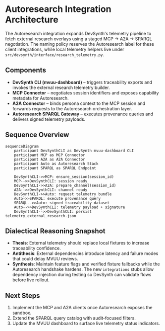 # Autoresearch Integration Architecture

The Autoresearch integration expands DevSynth's telemetry pipeline to fetch
external research overlays using a staged MCP → A2A → SPARQL negotiation. The
naming policy reserves the Autoresearch label for these client integrations,
while local telemetry helpers live under `src/devsynth/interface/research_telemetry.py`.

## Components

- **DevSynth CLI (mvuu-dashboard)** – triggers traceability exports and invokes
the external research telemetry builder.
- **MCP Connector** – negotiates session identifiers and exposes capability
metadata for Autoresearch.
- **A2A Connector** – binds persona context to the MCP session and forwards
requests to the Autoresearch orchestration layer.
- **Autoresearch SPARQL Gateway** – executes provenance queries and delivers
signed telemetry payloads.

## Sequence Overview

```mermaid
sequenceDiagram
    participant DevSynthCLI as DevSynth mvuu-dashboard CLI
    participant MCP as MCP Connector
    participant A2A as A2A Connector
    participant Auto as Autoresearch Stack
    participant SPARQL as SPARQL Endpoint

    DevSynthCLI->>MCP: ensure_session(session_id)
    MCP-->>DevSynthCLI: session ready
    DevSynthCLI->>A2A: prepare_channel(session_id)
    A2A-->>DevSynthCLI: channel ready
    DevSynthCLI->>Auto: request telemetry bundle
    Auto->>SPARQL: execute provenance query
    SPARQL-->>Auto: signed traceability dataset
    Auto-->>DevSynthCLI: telemetry payload + signature
    DevSynthCLI-->>DevSynthCLI: persist telemetry_external_research.json
```

## Dialectical Reasoning Snapshot

- **Thesis**: External telemetry should replace local fixtures to increase
traceability confidence.
- **Antithesis**: External dependencies introduce latency and failure modes that
could delay MVUU reviews.
- **Synthesis**: Maintain feature flags and verified fixture fallbacks while the
Autoresearch handshake hardens. The new `integrations` stubs allow dependency
injection during testing so DevSynth can validate flows before live rollout.

## Next Steps

1. Implement the MCP and A2A clients once Autoresearch exposes the sandbox.
2. Extend the SPARQL query catalog with audit-focused filters.
3. Update the MVUU dashboard to surface live telemetry status indicators.
